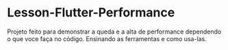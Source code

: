 # Lesson-Flutter-Performance
Projeto feito para demonstrar a queda e a alta de performance dependendo o que voce faça no código. Ensinando as ferramentas e como usa-las.
